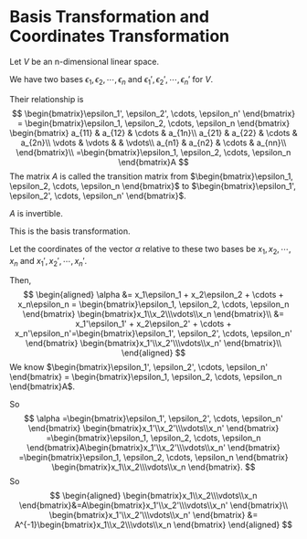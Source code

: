 # Basis Transformation and Coordinates Transformation

Let $V$ be an n-dimensional linear space.

We have two bases $\epsilon_1, \epsilon_2, \cdots, \epsilon_n$ and $\epsilon_1', \epsilon_2', \cdots, \epsilon_n'$ for $V$.

Their relationship is 
$$
\begin{bmatrix}\epsilon_1', \epsilon_2', \cdots, \epsilon_n' \end{bmatrix} = \begin{bmatrix}\epsilon_1, \epsilon_2, \cdots, \epsilon_n \end{bmatrix}
\begin{bmatrix}
a_{11} & a_{12} & \cdots & a_{1n}\\
a_{21} & a_{22} & \cdots & a_{2n}\\
\vdots & \vdots & & \vdots\\
a_{n1} & a_{n2} & \cdots & a_{nn}\\
\end{bmatrix}\\
=\begin{bmatrix}\epsilon_1, \epsilon_2, \cdots, \epsilon_n \end{bmatrix}A
$$
The matrix $A$ is called the transition matrix from $\begin{bmatrix}\epsilon_1, \epsilon_2, \cdots, \epsilon_n \end{bmatrix}$ to $\begin{bmatrix}\epsilon_1', \epsilon_2', \cdots, \epsilon_n' \end{bmatrix}$.

$A$ is invertible.

This is the basis transformation.

Let the coordinates of the vector $\alpha$ relative to these two bases be $x_1,x_2,\cdots,x_n$ and $x_1',x_2',\cdots, x_n'$.

Then, 
$$
\begin{aligned}
\alpha &= x_1\epsilon_1 + x_2\epsilon_2 + \cdots + x_n\epsilon_n = \begin{bmatrix}\epsilon_1, \epsilon_2, \cdots, \epsilon_n  \end{bmatrix} \begin{bmatrix}x_1\\x_2\\\vdots\\x_n \end{bmatrix}\\
&= x_1'\epsilon_1' + x_2\epsilon_2' + \cdots + x_n'\epsilon_n'=\begin{bmatrix}\epsilon_1', \epsilon_2', \cdots, \epsilon_n'  \end{bmatrix} \begin{bmatrix}x_1'\\x_2'\\\vdots\\x_n' \end{bmatrix}\\
\end{aligned}
$$
We know $\begin{bmatrix}\epsilon_1', \epsilon_2', \cdots, \epsilon_n' \end{bmatrix} = \begin{bmatrix}\epsilon_1, \epsilon_2, \cdots, \epsilon_n \end{bmatrix}A$.

So
$$
\alpha 
=\begin{bmatrix}\epsilon_1', \epsilon_2', \cdots, \epsilon_n'  \end{bmatrix} \begin{bmatrix}x_1'\\x_2'\\\vdots\\x_n' \end{bmatrix}
=\begin{bmatrix}\epsilon_1, \epsilon_2, \cdots, \epsilon_n \end{bmatrix}A\begin{bmatrix}x_1'\\x_2'\\\vdots\\x_n' \end{bmatrix}
=\begin{bmatrix}\epsilon_1, \epsilon_2, \cdots, \epsilon_n  \end{bmatrix} \begin{bmatrix}x_1\\x_2\\\vdots\\x_n \end{bmatrix}.
$$
So 
$$
\begin{aligned}
\begin{bmatrix}x_1\\x_2\\\vdots\\x_n \end{bmatrix}&=A\begin{bmatrix}x_1'\\x_2'\\\vdots\\x_n' \end{bmatrix}\\
\begin{bmatrix}x_1'\\x_2'\\\vdots\\x_n' \end{bmatrix} &= A^{-1}\begin{bmatrix}x_1\\x_2\\\vdots\\x_n \end{bmatrix}
\end{aligned}
$$
